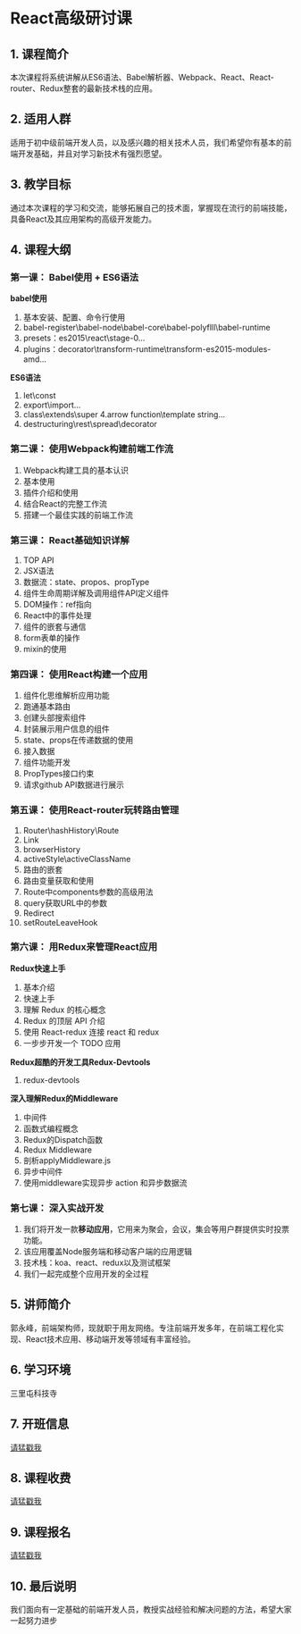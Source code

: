 # React高级研讨课

## 1. 课程简介
本次课程将系统讲解从ES6语法、Babel解析器、Webpack、React、React-router、Redux整套的最新技术栈的应用。

## 2. 适用人群
适用于初中级前端开发人员，以及感兴趣的相关技术人员，我们希望你有基本的前端开发基础，并且对学习新技术有强烈愿望。

## 3. 教学目标
通过本次课程的学习和交流，能够拓展自己的技术面，掌握现在流行的前端技能，具备React及其应用架构的高级开发能力。

## 4. 课程大纲

### 第一课： Babel使用 + ES6语法
**babel使用**
1. 基本安装、配置、命令行使用
2. babel-register\babel-node\babel-core\babel-polyflll\babel-runtime
3. presets：es2015\react\stage-0...
4. plugins：decorator\transform-runtime\transform-es2015-modules-amd...

**ES6语法**
1. let\const
2. export\import...
3. class\extends\super
4.arrow function\template string...
5. destructuring\rest\spread\decorator

### 第二课： 使用Webpack构建前端工作流
 1. Webpack构建工具的基本认识
 2. 基本使用
 3. 插件介绍和使用
 4. 结合React的完整工作流
 5. 搭建一个最佳实践的前端工作流

### 第三课：  React基础知识详解
 1. TOP API
 2. JSX语法
 3. 数据流：state、propos、propType
 4. 组件生命周期详解及调用组件API定义组件
 5. DOM操作：ref指向
 6. React中的事件处理
 7. 组件的嵌套与通信
 8. form表单的操作
 9. mixin的使用

### 第四课： 使用React构建一个应用
 1. 组件化思维解析应用功能
 2. 跑通基本路由
 3. 创建头部搜索组件
 4. 封装展示用户信息的组件
 5. state、props在传递数据的使用
 6. 接入数据
 7. 组件功能开发
 8. PropTypes接口约束
 9. 请求github API数据进行展示

### 第五课： 使用React-router玩转路由管理
 1. Router\hashHistory\Route
 2. Link
 3. browserHistory
 4. activeStyle\activeClassName
 5. 路由的嵌套
 6. 路由变量获取和使用
 7. Route中components参数的高级用法
 8. query获取URL中的参数
 9. Redirect
 10. setRouteLeaveHook

### 第六课： 用Redux来管理React应用
**Redux快速上手**

1. 基本介绍
2. 快速上手
3. 理解 Redux 的核心概念
4. Redux 的顶层 API 介绍
5. 使用 React-redux 连接 react 和 redux
6. 一步步开发一个 TODO 应用

**Redux超酷的开发工具Redux-Devtools**
1. redux-devtools

**深入理解Redux的Middleware**
1. 中间件
2. 函数式编程概念
3. Redux的Dispatch函数
4. Redux Middleware
5. 剖析applyMiddleware.js
6. 异步中间件
7. 使用middleware实现异步 action 和异步数据流

### 第七课： 深入实战开发
1. 我们将开发一款**移动应用**，它用来为聚会，会议，集会等用户群提供实时投票功能。
2. 该应用覆盖Node服务端和移动客户端的应用逻辑
3. 技术栈：koa、react、redux以及测试框架
4. 我们一起完成整个应用开发的全过程

## 5. 讲师简介

郭永峰，前端架构师，现就职于用友网络。专注前端开发多年，在前端工程化实现、React技术应用、移动端开发等领域有丰富经验。

## 6. 学习环境

三里屯科技寺

## 7. 开班信息

[请猛戳我](http://wx2431d8b56eca9e36.wx.91pintuan.com/group/571e441f2a346227b8acb606?from=singlemessage&isappinstalled=0)

## 8. 课程收费

[请猛戳我](http://wx2431d8b56eca9e36.wx.91pintuan.com/group/571e441f2a346227b8acb606?from=singlemessage&isappinstalled=0)

## 9. 课程报名

[请猛戳我](http://wx2431d8b56eca9e36.wx.91pintuan.com/group/571e441f2a346227b8acb606?from=singlemessage&isappinstalled=0)

## 10. 最后说明

我们面向有一定基础的前端开发人员，教授实战经验和解决问题的方法，希望大家一起努力进步
